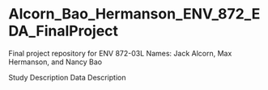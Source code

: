 # Alcorn_Bao_Hermanson_ENV_872_EDA_FinalProject
Final project repository for ENV 872-03L 
Names: Jack Alcorn, Max Hermanson, and Nancy Bao

Study Description
Data Description 